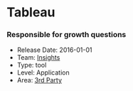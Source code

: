 # Tableau
### Responsible for growth questions
* Release Date: 2016-01-01
* Team: [Insights](../teams/insights.md)
* Type: tool
* Level: Application
* Area: [3rd Party](areas/3rd-party.png)
